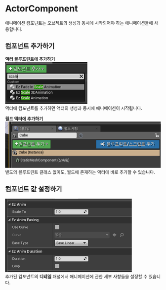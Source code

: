 ActorComponent
====

애니메이션 컴포넌트는 오브젝트의 생성과 동시에 시작되어야 하는 애니메이션들에 사용합니다.<br>

컴포넌트 추가하기
----
__액터 블루프린트에 추가하기__<br>
<img src="img/animation_component_1.png" /><br>
액터에 컴포넌트를 추가하면 액터의 생성과 동시에 애니메이션이 시작됩니다.

__월드 액터에 추가하기__<br>
<img src="img/animation_component_2.png" /><br>
별도의 블루프린트 클래스 없이도, 월드에 존재하는 액터에 바로 추가할 수 있습니다.


컴포넌트 값 설정하기
----
<img src="img/animation_component_3.png" /><br>
추가된 컴포넌트의 __디테일__ 패널에서 애니메이션에 관한 세부 사항들을 설정할 수 있습니다.
